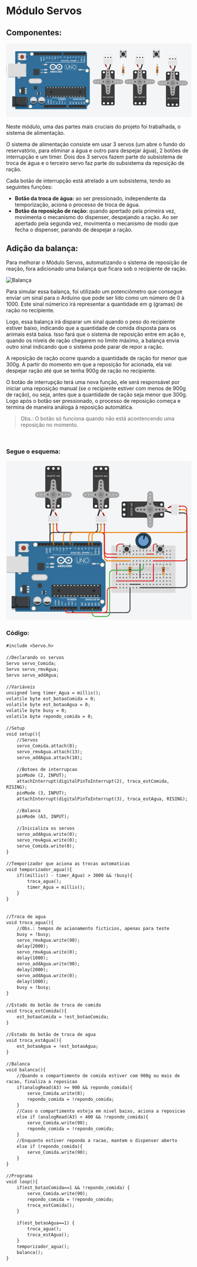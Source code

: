 # Módulo Servos

## Componentes:

![Componentes do módulo](../midia/componentes_servos.png "Componentes do módulo")

Neste módulo, uma das partes mais cruciais do projeto foi trabalhada, o sistema de alimentação.

O sistema de alimentação consiste em usar 3 servos (um abre o fundo do reservatório, para eliminar a água e outro para despejar água), 2 botões de interrupção e um timer. Dois dos 3 servos fazem parte do subsistema de troca de água e o terceiro servo faz parte do subsistema da reposição de ração.

Cada botão de interrupção está atrelado a um subsistema, tendo as seguintes funções:
- **Botão da troca de água:** ao ser pressionado, independente da temporização, aciona o processo de troca de água.
- **Botão da reposição de ração:** quando apertado pela primeira vez, movimenta o mecanismo do dispenser, despejando a ração. Ao ser apertado pela segunda vez, movimenta o mecanismo de modo que fecha o dispenser, parando de despejar a ração.

## Adição da balança:


Para melhorar o Módulo Servos, automatizando o sistema de reposição de reação, fora adicionado uma balança que ficara sob o recipiente de ração.

![Balança](../midia/componentes_balança.png "Balança")

Para simular essa balança, foi utilizado um potenciômetro que consegue enviar um sinal para o Arduino que pode ser lido como um número de 0 à 1000. Este sinal númerico irá representar a quantidade em g (gramas) de ração no recipiente.

Logo, essa balança irá disparar um sinal quando o peso do recipiente estiver baixo, indicando que a quantidade de comida disposta para os animais está baixa. Isso fará que o sistema de reposição entre em ação e, quando os níveis de ração chegarem no limite máximo, a balança envia outro sinal indicando que o sistema pode parar de repor a ração.

A reposição de ração ocorre quando a quantidade de ração for menor que 300g. A partir do momento em que a reposição for acionada, ela vai despejar ração até que se tenha 900g de ração no recipiente.

O botão de interrupção terá uma nova função, ele será responsável por iniciar uma reposição manual (se o recipiente estiver com menos de 900g de ração), ou seja, antes que a quantidade de ração seja menor que 300g. Logo após o botão ser pressionado, o processo de reposição começa e termina de maneira análoga à reposição automática.

> Obs.: O botão só funciona quando não está acontencendo uma reposição no momento.

<br>

### Segue o esquema:

![Esquema Servos](../midia/esq_balanca.png "Esquema Servos")

### Código:
```
#include <Servo.h>

//Declarando os servos
Servo servo_Comida;
Servo servo_rmvAgua;
Servo servo_addAgua;

//Variáveis
unsigned long timer_Agua = millis();
volatile byte est_botaoComida = 0;
volatile byte est_botaoAgua = 0;
volatile byte busy = 0;
volatile byte repondo_comida = 0;

//Setup
void setup(){
	//Servos
	servo_Comida.attach(8);
	servo_rmvAgua.attach(13);
	servo_addAgua.attach(10);

	//Botoes de interrupcao
	pinMode (2, INPUT);
	attachInterrupt(digitalPinToInterrupt(2), troca_estComida, RISING);
	pinMode (3, INPUT);
	attachInterrupt(digitalPinToInterrupt(3), troca_estAgua, RISING);
	
	//Balanca
	pinMode (A3, INPUT);

	//Inicializa os servos
	servo_addAgua.write(0);
	servo_rmvAgua.write(0);
	servo_Comida.write(0);
}

//Temporizador que aciona as trocas automaticas
void temporizador_agua(){
  	if((millis() - timer_Agua) > 3000 && !busy){
		troca_agua();
		timer_Agua = millis();
	}	
}


//Troca de agua
void troca_agua(){
	//Obs.: tempos de acionamento ficticios, apenas para teste
	busy = !busy;
	servo_rmvAgua.write(90);
	delay(2000);
	servo_rmvAgua.write(0);
	delay(1000);
	servo_addAgua.write(90);
	delay(2000);
	servo_addAgua.write(0);
	delay(1000);
	busy = !busy;
}

//Estado do botão de troca de comida
void troca_estComida(){
	est_botaoComida = !est_botaoComida;
}

//Estado do botão de troca de agua
void troca_estAgua(){
	est_botaoAgua = !est_botaoAgua;
}

//Balanca
void balanca(){
	//Quando o compartimento de comida estiver com 900g ou mais de racao, finaliza a reposicao
	if(analogRead(A3) >= 900 && repondo_comida){
		servo_Comida.write(0);
		repondo_comida = !repondo_comida;
	}
	//Caso o compartimento esteja em nivel baixo, aciona a reposicao
	else if (analogRead(A3) < 400 && !repondo_comida){
		servo_Comida.write(90);
		repondo_comida = !repondo_comida;
	}
	//Enquanto estiver repondo a racao, mantem o dispenser aberto
	else if (repondo_comida){
		servo_Comida.write(90);
	}
}

//Programa
void loop(){
	if(est_botaoComida==1 && !repondo_comida) {
		servo_Comida.write(90);
		repondo_comida = !repondo_comida;
		troca_estComida();
	}
	
	if(est_botaoAgua==1) {
		troca_agua();
		troca_estAgua();
	}
	temporizador_agua();
	balanca();
}
```